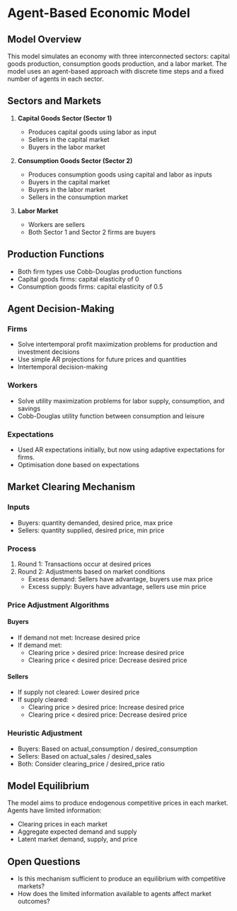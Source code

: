 # Agent-Based Economic Model

## Model Overview
This model simulates an economy with three interconnected sectors: capital goods production, consumption goods production, and a labor market. The model uses an agent-based approach with discrete time steps and a fixed number of agents in each sector.

## Sectors and Markets

1. **Capital Goods Sector (Sector 1)**
   - Produces capital goods using labor as input
   - Sellers in the capital market
   - Buyers in the labor market

2. **Consumption Goods Sector (Sector 2)**
   - Produces consumption goods using capital and labor as inputs
   - Buyers in the capital market
   - Buyers in the labor market
   - Sellers in the consumption market

3. **Labor Market**
   - Workers are sellers
   - Both Sector 1 and Sector 2 firms are buyers

## Production Functions
- Both firm types use Cobb-Douglas production functions
- Capital goods firms: capital elasticity of 0
- Consumption goods firms: capital elasticity of 0.5

## Agent Decision-Making

### Firms
- Solve intertemporal profit maximization problems for production and investment decisions
- Use simple AR projections for future prices and quantities
- Intertemporal decision-making

### Workers
- Solve utility maximization problems for labor supply, consumption, and savings
- Cobb-Douglas utility function between consumption and leisure
### Expectations 
- Used AR expectations initially, but now using adaptive expectations for firms. 
- Optimisation done based on expectations

## Market Clearing Mechanism

### Inputs
- Buyers: quantity demanded, desired price, max price
- Sellers: quantity supplied, desired price, min price

### Process
1. Round 1: Transactions occur at desired prices
2. Round 2: Adjustments based on market conditions
   - Excess demand: Sellers have advantage, buyers use max price
   - Excess supply: Buyers have advantage, sellers use min price

### Price Adjustment Algorithms

#### Buyers
- If demand not met: Increase desired price
- If demand met:
  - Clearing price > desired price: Increase desired price
  - Clearing price < desired price: Decrease desired price

#### Sellers
- If supply not cleared: Lower desired price
- If supply cleared:
  - Clearing price > desired price: Increase desired price
  - Clearing price < desired price: Decrease desired price

### Heuristic Adjustment
- Buyers: Based on actual_consumption / desired_consumption
- Sellers: Based on actual_sales / desired_sales
- Both: Consider clearing_price / desired_price ratio

## Model Equilibrium
The model aims to produce endogenous competitive prices in each market. Agents have limited information:
- Clearing prices in each market
- Aggregate expected demand and supply
- Latent market demand, supply, and price

## Open Questions
- Is this mechanism sufficient to produce an equilibrium with competitive markets?
- How does the limited information available to agents affect market outcomes?
